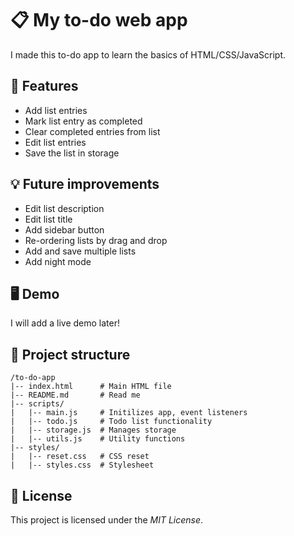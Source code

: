 # 📋 My to-do web app

I made this to-do app to learn the basics of HTML/CSS/JavaScript.

## 🚀 Features

* Add list entries
* Mark list entry as completed
* Clear completed entries from list
* Edit list entries
* Save the list in storage

## 💡 Future improvements

* Edit list description
* Edit list title
* Add sidebar button
* Re-ordering lists by drag and drop
* Add and save multiple lists
* Add night mode

## 🖥️ Demo

I will add a live demo later!

## 📂 Project structure
```
/to-do-app  
|-- index.html      # Main HTML file  
|-- README.md       # Read me  
|-- scripts/  
|   |-- main.js     # Initilizes app, event listeners
|   |-- todo.js     # Todo list functionality
|   |-- storage.js  # Manages storage
|   |-- utils.js    # Utility functions
|-- styles/  
|   |-- reset.css   # CSS reset  
|   |-- styles.css  # Stylesheet
```

## 📜 License

This project is licensed under the *MIT License*.
